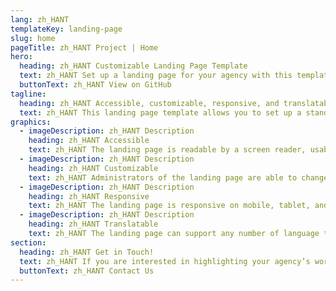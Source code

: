 ```yaml
---
lang: zh_HANT
templateKey: landing-page
slug: home
pageTitle: zh_HANT Project | Home
hero:
  heading: zh_HANT Customizable Landing Page Template 
  text: zh_HANT Set up a landing page for your agency with this template. It includes all of the resources that you need to have an easy, compliant, secure, appealing, and sustainable landing page.
  buttonText: zh_HANT View on GitHub
tagline:
  heading: zh_HANT Accessible, customizable, responsive, and translatable.
  text: zh_HANT This landing page template allows you to set up a standalone microsite that highlights your program, report, plan, or other resource with NYC-approved design and technology. You can edit the template to include useful content and customize it to highlight your agency’s work. The landing page template is WCAG 2.0 compliant, and has multi-lingual support by default. The page is also responsive on mobile, tablet, and desktop platforms.
graphics:
  - imageDescription: zh_HANT Description
    heading: zh_HANT Accessible
    text: zh_HANT The landing page is readable by a screen reader, usable with a keyboard, and has been tested for several additional accessibility features.
  - imageDescription: zh_HANT Description
    heading: zh_HANT Customizable
    text: zh_HANT Administrators of the landing page are able to change styling and theming features of the page, as well as edit any necessary content. 
  - imageDescription: zh_HANT Description
    heading: zh_HANT Responsive
    text: zh_HANT The landing page is responsive on mobile, tablet, and desktop platforms.
  - imageDescription: zh_HANT Description
    heading: zh_HANT Translatable
    text: zh_HANT The landing page can support any number of language translations, including right-to-left languages. 
section:
  heading: zh_HANT Get in Touch!
  text: zh_HANT If you are interested in highlighting your agency’s work with a landing page, this template is a great start and we’re happy to help you take it further. For information on how to get started, feel free to contact us.
  buttonText: zh_HANT Contact Us
---
```

